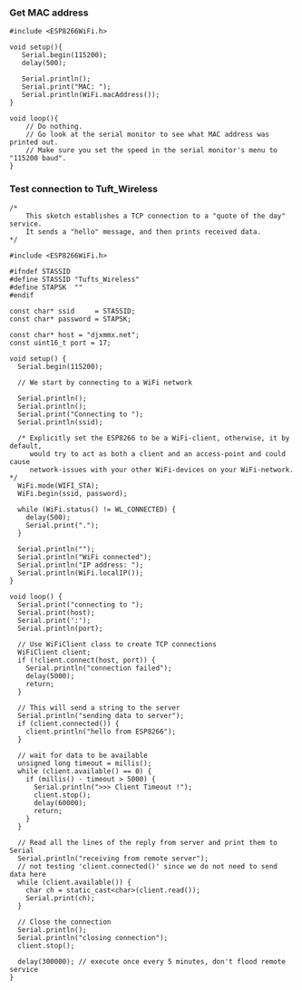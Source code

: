 ### Get MAC address ###

    #include <ESP8266WiFi.h>

    void setup(){
       Serial.begin(115200);
       delay(500);

       Serial.println();
       Serial.print("MAC: ");
       Serial.println(WiFi.macAddress());
    }

    void loop(){
        // Do nothing.
        // Go look at the serial monitor to see what MAC address was printed out.
        // Make sure you set the speed in the serial monitor's menu to "115200 baud".
    }

### Test connection to Tuft_Wireless ###

    /*
        This sketch establishes a TCP connection to a "quote of the day" service.
        It sends a "hello" message, and then prints received data.
    */

    #include <ESP8266WiFi.h>

    #ifndef STASSID
    #define STASSID "Tufts_Wireless"
    #define STAPSK  ""
    #endif

    const char* ssid     = STASSID;
    const char* password = STAPSK;

    const char* host = "djxmmx.net";
    const uint16_t port = 17;

    void setup() {
      Serial.begin(115200);

      // We start by connecting to a WiFi network

      Serial.println();
      Serial.println();
      Serial.print("Connecting to ");
      Serial.println(ssid);

      /* Explicitly set the ESP8266 to be a WiFi-client, otherwise, it by default,
         would try to act as both a client and an access-point and could cause
         network-issues with your other WiFi-devices on your WiFi-network. */
      WiFi.mode(WIFI_STA);
      WiFi.begin(ssid, password);

      while (WiFi.status() != WL_CONNECTED) {
        delay(500);
        Serial.print(".");
      }

      Serial.println("");
      Serial.println("WiFi connected");
      Serial.println("IP address: ");
      Serial.println(WiFi.localIP());
    }

    void loop() {
      Serial.print("connecting to ");
      Serial.print(host);
      Serial.print(':');
      Serial.println(port);

      // Use WiFiClient class to create TCP connections
      WiFiClient client;
      if (!client.connect(host, port)) {
        Serial.println("connection failed");
        delay(5000);
        return;
      }

      // This will send a string to the server
      Serial.println("sending data to server");
      if (client.connected()) {
        client.println("hello from ESP8266");
      }

      // wait for data to be available
      unsigned long timeout = millis();
      while (client.available() == 0) {
        if (millis() - timeout > 5000) {
          Serial.println(">>> Client Timeout !");
          client.stop();
          delay(60000);
          return;
        }
      }

      // Read all the lines of the reply from server and print them to Serial
      Serial.println("receiving from remote server");
      // not testing 'client.connected()' since we do not need to send data here
      while (client.available()) {
        char ch = static_cast<char>(client.read());
        Serial.print(ch);
      }

      // Close the connection
      Serial.println();
      Serial.println("closing connection");
      client.stop();

      delay(300000); // execute once every 5 minutes, don't flood remote service
    }
